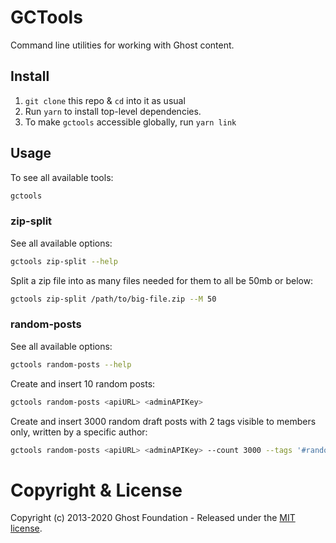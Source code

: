 # GCTools

Command line utilities for working with Ghost content.


## Install

1. `git clone` this repo & `cd` into it as usual
2. Run `yarn` to install top-level dependencies.
3. To make `gctools` accessible globally, run `yarn link`


## Usage

To see all available tools:

```sh
gctools
```


### zip-split

See all available options:

```sh
gctools zip-split --help
```

Split a zip file into as many files needed for them to all be 50mb or below:

```sh
gctools zip-split /path/to/big-file.zip --M 50
```


### random-posts

See all available options:

```sh
gctools random-posts --help
```

Create and insert 10 random posts:

```sh
gctools random-posts <apiURL> <adminAPIKey>
```

Create and insert 3000 random draft posts with 2 tags visible to members only, written by a specific author:

```sh
gctools random-posts <apiURL> <adminAPIKey> --count 3000 --tags '#random,New World' --status draft --visibility members --userEmail person@dummyemail.com
```


# Copyright & License

Copyright (c) 2013-2020 Ghost Foundation - Released under the [MIT license](LICENSE).
